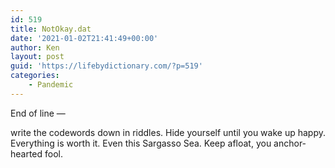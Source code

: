 ```yaml
---
id: 519
title: NotOkay.dat
date: '2021-01-02T21:41:49+00:00'
author: Ken
layout: post
guid: 'https://lifebydictionary.com/?p=519'
categories:
    - Pandemic
---
```


End of line —

write the codewords down in riddles. Hide yourself until you wake up happy. Everything is worth it. Even this Sargasso Sea. Keep afloat, you anchor-hearted fool.